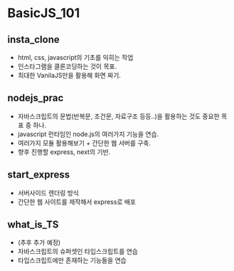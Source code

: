 # BasicJS_101

## insta_clone
* html, css, javascript의 기초를 익히는 작업
* 인스타그램을 클론코딩하는 것이 목표.
* 최대한 VanilaJS만을 활용해 화면 짜기.

## nodejs_prac
* 자바스크립트의 문법(반복문, 조건문, 자료구조 등등..)을 활용하는 것도 중요한 목표 중 하나.
* javascript 런타임인 node.js의 여러가지 기능을 연습.
* 여러가지 모듈 활용해보기 + 간단한 웹 서버를 구축.
* 향후 진행할 express, next의 기반.

## start_express
* 서버사이드 렌더링 방식
* 간단한 웹 사이트를 제작해서 express로 배포

## what_is_TS
* (추후 추가 예정)
* 자바스크립트의 슈퍼셋인 타입스크립트를 연습
* 타입스크립트에만 존재하는 기능들을 연습
